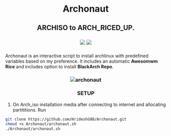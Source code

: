 <h1 align=center>Archonaut</h1>

<h2 align=center>ARCHISO to ARCH_RICED_UP.

<p align=center>
  <a href="https://makeapullrequest.com"><img src="https://img.shields.io/badge/PRs-welcome-brightblue.svg?style=flat-square"></a>
  <img src="https://img.shields.io/badge/OS-linux-orange.svg?style=flat-square">
</p>
</h2>

Archonaut is an interactive script to install archlinux with predefined variables based on my preference. It includes an automatic <strong>Awesomwm Rice</strong> and includes option to install <strong>BlackArch Repo</strong>.

<h3 align=center>
  
![archonaut](https://github.com/HrideshG88/Archonaut/assets/37382537/e81f6138-9a0d-4451-9c52-5742a1ce87a7)
  
</h3>

<h3 align=center>SETUP</h3>

1. On Arch_iso installation media after connecting to internet and allocating partititions. Run
```bash
git clone https://github.com/HrideshG88/Archonaut.git
chmod +x Archonaut/archonaut.sh
./Archonaut/archonaut.sh

```
